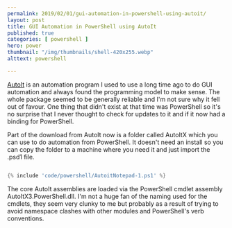 ```yaml
---
permalink: 2019/02/01/gui-automation-in-powershell-using-autoit/
layout: post
title: GUI Automation in PowerShell using AutoIt
published: true 
categories: [ powershell ]
hero: power
thumbnail: "/img/thumbnails/shell-420x255.webp"
alttext: powershell

---
```


<a href="https://www.autoitscript.com/site/">AutoIt</a> is an automation program I used to use a long time ago
to do GUI automation and always found the programming model to make sense. The whole package seemed to be 
generally reliable and I'm not sure why it fell out of favour. One thing that didn't exist at that time was PowerShell 
so it's no surprise that I never thought to check for updates to it and if it now had a binding for PowerShell. 

Part of the download from AutoIt now is a folder called AutoItX which you can use to do automation from PowerShell. It 
doesn't need an install so you can copy the folder to a machine where you need it and just import the .psd1 file. 


```powershell

{% include 'code/powershell/AutoitNotepad-1.ps1' %}

```

The core AutoIt assemblies are loaded via the PowerShell cmdlet assembly AutoItX3.PowerShell.dll.
I'm not a huge fan of the naming used for the cmdlets, they seem very clunky to me but probably as a result of trying to 
avoid namespace clashes with other modules and PowerShell's verb conventions. 

